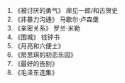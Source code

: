 1. 《被讨厌的勇气》 岸见一郎/和古贺史
2. 《非暴力沟通》 马歇尔·卢森堡
3. 《亲密关系》 罗兰·米勒
4. 《围城》 钱钟书
5. 《月亮和六便士》
6. 《房思琪的初恋乐园》
7. 《最好的告别》
8. 《毛泽东选集》